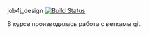 job4j_design [![Build Status](https://travis-ci.org/c0dered273/job4j_design.svg?branch=master)](https://travis-ci.org/c0dered273/job4j_design)

В курсе производилась работа с веткамы git.

